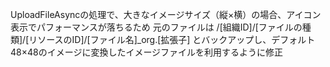 UploadFileAsyncの処理で、大きなイメージサイズ（縦×横）の場合、アイコン表示でパフォーマンスが落ちるため
元のファイルは
/[組織ID]/[ファイルの種類]/[リソースのID]/[ファイル名]_org.[拡張子]
とバックアップし、デフォルト48×48のイメージに変換したイメージファイルを利用するように修正
